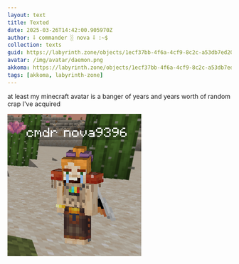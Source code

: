 ```yaml
---
layout: text
title: Texted
date: 2025-03-26T14:42:00.905970Z
author: ⸸ commander ░ nova ⸸ :~$
collection: texts
guid: https://labyrinth.zone/objects/1ecf37bb-4f6a-4cf9-8c2c-a53db7ed207b
avatar: /img/avatar/daemon.png
akkoma: https://labyrinth.zone/objects/1ecf37bb-4f6a-4cf9-8c2c-a53db7ed207b
tags: [akkoma, labyrinth-zone]
---
```


<p>at least my minecraft avatar is a banger of years and years worth of random crap I've acquired</p><img src="/assets/text_media/6f0310034c77b31cf900eda4286c05281d2080036d4dfa2a24509ceb91723820.png" alt="" />